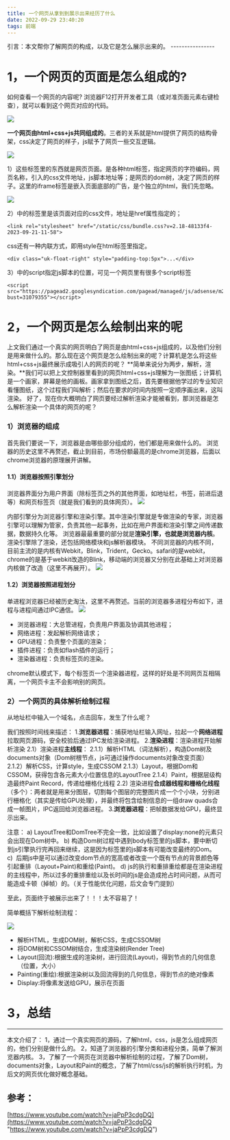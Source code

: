 ```yaml
---
title: 一个网页从拿到到展示出来经历了什么
date: 2022-09-29 23:40:20
tags: 前端
---
```

<meta name="referrer" content="no-referrer"/>
引言：本文帮你了解网页的构成，以及它是怎么展示出来的。
<!--more-->
----------------

# 1，一个网页的页面是怎么组成的?
如何查看一个网页的内容呢? 浏览器F12打开开发者工具（或对准页面元素右键检查），就可以看到这个网页对应的代码。

![](https://img-blog.csdnimg.cn/0f295025e5d74feea420240b6a77fe3b.png)

**一个网页由html+css+js共同组成的**。三者的关系就是html提供了网页的结构骨架，css决定了网页的样子，js赋予了网页一些交互逻辑。

![](https://img-blog.csdnimg.cn/256019e9a6ea46b6af29ff5fc82860e9.png)

1）这些<html></html>标签里的东西就是网页页面。<xxx>是各种html标签，<head>指定网页的字符编码，网页名称，引入的css文件地址，js脚本地址等；<body>是网页的dom树，决定了网页的样子。这里的iframe标签是嵌入页面底部的广告，是个独立的html，我们先忽略。

![](https://img-blog.csdnimg.cn/91842cc7d0404e0194e0cbd86b0a6f01.png)

2）<head>中的<link>标签里是该页面对应的css文件，地址是href属性指定的；

    <link rel="stylesheet" href="/static/css/bundle.css?v=2.18-48133f4-2023-09-21-11-58">

css还有一种内联方式，即用style在html标签里指定。

    <div class="uk-float-right" style="padding-top:5px">...</div>

3）<head>中的script指定js脚本的位置，可见一个网页里有很多个script标签

    <script src="https://pagead2.googlesyndication.com/pagead/managed/js/adsense/m202310310101/reactive_library_fy2021.js?bust=31079355"></script>

# 2，一个网页是怎么绘制出来的呢
上文我们通过一个真实的网页明白了网页是由html+css+js组成的，以及他们分别是用来做什么的。那么现在这个网页是怎么绘制出来的呢？计算机是怎么将这些html+css+js最终展示成吸引人的网页的呢？
**简单来说分为两步，解析，渲染。**我们可以把上文控制器里看到的网页html+css+js理解为一张图纸；计算机是一个画家，屏幕是他的画板。画家拿到图纸之后，首先要根据他学过的专业知识看懂图纸，这个过程我们叫解析；然后在要求的时间内按照一定顺序画出来，这叫渲染。
  好了，现在你大概明白了网页要经过解析渲染才能被看到，那浏览器是怎么解析渲染一个具体的网页的呢？

### 1）浏览器的组成
首先我们要说一下，浏览器是由哪些部分组成的，他们都是用来做什么的。
浏览器的历史这里不再赘述，截止到目前，市场份额最高的是chrome浏览器，后面以chrome浏览器的原理展开讲解。

#### 1.1）浏览器按照引擎划分
浏览器界面分为用户界面（除标签页之外的其他界面，如地址栏，书签，前进后退等）和网页标签页（就是我们看到的具体网页）。
![](https://img-blog.csdnimg.cn/001c87d1f5f2492c9e9ea2372bfdd968.png)

内部引擎分为浏览器引擎和渲染引擎。其中渲染引擎就是专做渲染的专家，浏览器引擎可以理解为管家，负责其他一起事务，比如在用户界面和渲染引擎之间传递数据，数据持久化等。
浏览器最最重要的部分就是**渲染引擎，也就是浏览器内核**。渲染引擎除了渲染，还包括网络模块和js解析器模块。
不同浏览器的内核不同，目前主流的是内核有Webkit，Blink，Trident，Gecko。safari的是webkit，chrome的是基于webkit改造的Blink，移动端的浏览器又分别在此基础上对浏览器内核做了改造（这里不再展开）。
![](https://img-blog.csdnimg.cn/b1e9fc3e8d434fa7b64e50ad62ccf80b.png)

#### 1.2）浏览器按照进程划分
单进程浏览器已经被历史淘汰，这里不再赘述。当前的浏览器多进程分布如下，进程与进程间通过IPC通信。
![](https://img-blog.csdnimg.cn/95d65256f25d4068a0c258d011f69a75.png)

*   浏览器进程：大总管进程，负责用户界面及协调其他进程；
*   网络进程：发起解析网络请求；
*   GPU进程：负责整个页面的渲染；
*   插件进程：负责如flash插件的运行；
*   渲染器进程：负责标签页的渲染。

chrome默认模式下，每个标签页一个渲染器进程，这样的好处是不同网页互相隔离，一个网页卡主不会影响别的网页。

### 2）一个网页的具体解析绘制过程
从地址栏中输入一个域名，点击回车，发生了什么呢？

我们按照时间线来描述：
1.**浏览器进程**：捕获地址栏输入网址，拉起一个**网络进程**拉取网页源码，安全校验后通过IPC发给渲染进程。
2.**渲染进程**：渲染进程开始解析渲染
 2.1）渲染进程**主线程**：
   2.1.1）解析HTML（词法解析），构造Dom树及documents对象（Dom树根节点，js可通过操作documents对象改变页面）
   2.1.2）解析CSS，计算style，生成CSSOM
   2.1.3）Layout，根据Dom和CSSOM，获得包含各元素大小位置信息的LayoutTree
   2.1.4）Paint，根据层级构造最终Paint Record，传递给栅格化线程
   2.2) 渲染进程**合成器线程和栅格化线程**（多个）：两者就是用来分图层，切割每个图层的完整图片成一个个小块，分别进行栅格化（其实是传给GPU处理），并最终将包含绘制信息的一组draw quads合成一帧图片，IPC返回给浏览器进程。
3.**浏览器进程**：把帧数据发给GPU，最终显示出来。  

注意：
a) LayoutTree和DomTree不完全一致，比如设置了display:none的元素只会出现在Dom树中。
b) 构造Dom树过程中遇到body标签里的js脚本，要中断切到js引擎执行完再回来继续，这是因为标签里的js脚本有可能改变最终的Dom。
c)  后期js中是可以通过改变dom节点的宽高或者改变一个既有节点的背景颜色等引起重排（Layout+Paint)和重绘(Paint)。
d) js的执行和重排重绘都是在渲染进程的主线程中，所以过多的重排重绘以及长时间的js是会造成抢占时间问题，从而可能造成卡顿（掉帧）的。（关于性能优化问题，后文会专门提到）                 

至此，页面终于被展示出来了！！！太不容易了！

简单概括下解析绘制流程：

![](https://img-blog.csdnimg.cn/49326dd6878042ae87ba43220c311b8b.png)

*   解析HTML，生成DOM树，解析CSS，生成CSSOM树   
*   将DOM树和CSSOM树结合，生成渲染树(Render Tree)   
*   Layout(回流):根据生成的渲染树，进行回流(Layout)，得到节点的几何信息（位置，大小）    
*   Painting(重绘):根据渲染树以及回流得到的几何信息，得到节点的绝对像素   
*   Display:将像素发送给GPU，展示在页面
    
# 3，总结
----

本文介绍了：
1，通过一个真实网页的源码，了解html，css，js是怎么组成网页的，他们分别是做什么的。
2，知道了浏览器的引擎分类和进程分类，简单了解浏览器内核。
3，了解了一个网页在浏览器中解析绘制的过程，了解了Dom树，documents对象，Layout和Paint的概念，了解了html/css/js的解析执行时机，为后文的网页优化做好概念基础。

参考：
---

[https://www.youtube.com/watch?v=jaPpP3cdgDQ](https://www.youtube.com/watch?v=jaPpP3cdgDQ "https://www.youtube.com/watch?v=jaPpP3cdgDQ")